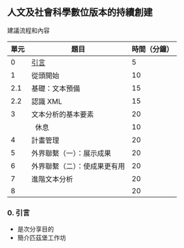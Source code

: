 ## 人文及社會科學數位版本的持續創建

建議流程和內容

單元 | 題目 | 時間（分鐘）|
---- | ---- | ----------- |
 0 | [引言](topic0-intro/intro.md) |  5 |   
 1 | 從頭開始 |  10 |
 2.1 | 基礎：文本預備  |  15 |
 2.2 | 認識 XML  |  15 |
 3 | 文本分析的基本要素  |  20 |
 &nbsp; | &nbsp;&nbsp;休息  |  10 |
 4 | 計畫管理  |  20 |
 5 | 外界聯繫（一）：展示成果  |  20 |
 6 | 外界聯繫（二）：使成果更有用  |  20 |
 7 | 進階文本分析 |  20 |
 8 | &nbsp; |  20 |


### 0. 引言
* 是次分享目的
* 簡介匹茲堡工作坊
